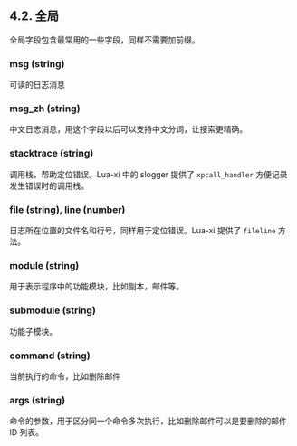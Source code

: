 ## 4.2. 全局

全局字段包含最常用的一些字段，同样不需要加前缀。

### msg (string)

可读的日志消息

### msg\_zh (string)

中文日志消息，用这个字段以后可以支持中文分词，让搜索更精确。

### stacktrace (string)

调用栈，帮助定位错误。Lua-xi 中的 slogger 提供了 `xpcall_handler` 方便记录发生错误时的调用栈。

### file (string), line (number)

日志所在位置的文件名和行号，同样用于定位错误。Lua-xi 提供了 `fileline` 方法。

### module (string)

用于表示程序中的功能模块，比如副本，邮件等。

### submodule (string)

功能子模块。

### command (string)

当前执行的命令，比如删除邮件

### args (string)

命令的参数，用于区分同一个命令多次执行，比如删除邮件可以是要删除的邮件 ID 列表。
